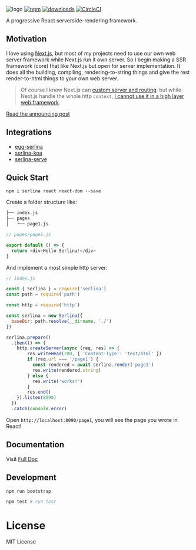 ![logo](https://cdn.nlark.com/yuque/0/2018/png/84329/1533482375370-fc24dd8f-9cf5-46bd-b8ca-8b7cdf43be83.png)
[![npm](https://badgen.net/npm/v/serlina)](https://npm.im/serlina)
[![downloads](https://badgen.net/npm/dm/serlina)](https://npm.im/serlina)
[![CircleCI](https://circleci.com/gh/djyde/serlina.svg?style=shield)](https://circleci.com/gh/djyde/serlina)

A progressive React serverside-rendering framework.

## Motivation

I love using [Next.js](https://github.com/zeit/next.js/), but most of my projects need to use our own web server framework while Next.js run it own server. So I begin making a SSR framework (core) that like Next.js but open for server implementation. It does all the building, compiling, rendering-to-string things and give the rest render-to-html things to your own web server.

> Of course I know Next.js can [custom server and routing](https://github.com/zeit/next.js#custom-server-and-routing), but while Next.js handle the whole http `context`, [I cannot use it in a high layer web framework](https://github.com/eggjs/egg/issues/328).

[Read the announcing post](https://medium.com/@djyde/serlina-a-progressive-react-serverside-rendering-framework-a4de2d71d984)

## Integrations

- [egg-serlina](https://github.com/serlina-community/egg-serlina)
- [serlina-koa](/packages/serlina-koa/README.md)
- [serlina-serve](/packages/serlina-serve/README.md)

## Quick Start

```
npm i serlina react react-dom --save
```

Create a folder structure like:

```bash
├── index.js
├── pages
│   └── page1.js
```

```js
// pages/page1.js

export default () => {
  return <div>Hello Serlina!</div>
}
```

And implement a most simple http server:

```js
// index.js

const { Serlina } = require('serlina')
const path = require('path')

const http = require('http')

const serlina = new Serlina({
  baseDir: path.resolve(__dirname, './')
})

serlina.prepare()
  .then(() => {
    http.createServer(async (req, res) => {
        res.writeHead(200, { 'Content-Type': 'text/html' })
        if (req.url === '/page1') {
          const rendered = await serlina.render('page1')
          res.write(rendered.string)
        } else {
          res.write('works!')
        }
        res.end()
    }).listen(8090)
  })
  .catch(console.error)
```

Open `http://localhost:8090/page1`, you will see the page you wrote in React!

## Documentation

Visit [Full Doc](https://serlina.js.org)

## Development

```bash
npm run bootstrap

npm test # run test
```

# License

MIT License
